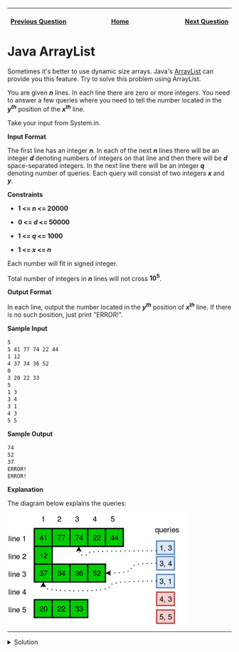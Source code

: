 | <img width=1000>[Previous Question](https://github.com/Kevin-Lago/java-hackerrank-solutions/tree/main/src/)</img> | <img width=1000>[Home](https://github.com/Kevin-Lago/java-hackerrank-solutions)</img> | <img width=1000>[Next Question](https://github.com/Kevin-Lago/java-hackerrank-solutions/tree/main/src/)</img> |
|:---|:---:|---:|

# Java ArrayList

Sometimes it's better to use dynamic size arrays. Java's [ArrayList](https://docs.oracle.com/javase/7/docs/api/java/util/ArrayList.html) can provide you this feature. Try to solve this problem using ArrayList.

You are given ___n___ lines. In each line there are zero or more integers. You need to answer a few queries where you need to tell the number located in the ___y<sup>th</sup>___ position of the ___x<sup>th</sup>___ line.

Take your input from System.in.

__Input Format__

The first line has an integer ___n___. In each of the next ___n___ lines there will be an integer ___d___ denoting numbers of integers on that line and then there will be ___d___ space-separated integers. In the next line there will be an integer ___q___ denoting number of queries. Each query will consist of two integers ___x___ and ___y___.

__Constraints__

- __1 <= _n_ <= 20000__

- __0 <= _d_ <= 50000__

- __1 <= _q_ <= 1000__

- __1 <= _x_ <= _n___

Each number will fit in signed integer.

Total number of integers in ___n___ lines will not cross __10<sup>5</sup>__.

__Output Format__

In each line, output the number located in the ___y<sup>th</sup>___ position of ___x<sup>th</sup>___ line. If there is no such position, just print "ERROR!".

__Sample Input__

```
5
5 41 77 74 22 44
1 12
4 37 34 36 52
0
3 20 22 33
5
1 3
3 4
3 1
4 3
5 5
```

__Sample Output__

```
74
52
37
ERROR!
ERROR!
```

__Explanation__

The diagram below explains the queries:

![ArrayListDiagram](1.png)

---

<details><summary>Solution</summary>
    
```java
import java.util.ArrayList;
import java.util.Arrays;
import java.util.List;
import java.util.Scanner;
import java.util.stream.Collectors;

public class Solution {

    public static void main(String[] args) {
        Scanner scan = new Scanner(System.in);
        int n = Integer.parseInt(scan.nextLine());
        List<List<Integer>> arr = new ArrayList<>();

        for (int i = 0; i < n; i++) {
            int d = scan.nextInt();

            if (d != 0) {
                List<Integer> integers = Arrays.stream(scan.nextLine().trim().split(" ")).mapToInt(Integer::parseInt).boxed().collect(Collectors.toList());
                arr.add(integers);
            } else {
                arr.add(new ArrayList<>());
            }
        }

        int q = scan.nextInt();

        for (int i = 0; i < q; i++) {
            int x = scan.nextInt();
            int y = scan.nextInt();

            try {
                System.out.println(arr.get(x - 1).get(y - 1));
            } catch (Exception e) {
                System.out.println("ERROR");
            }
        }
    }

}
```
</details>